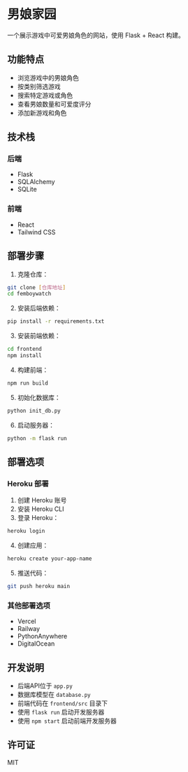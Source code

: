 # 男娘家园

一个展示游戏中可爱男娘角色的网站，使用 Flask + React 构建。

## 功能特点

- 浏览游戏中的男娘角色
- 按类别筛选游戏
- 搜索特定游戏或角色
- 查看男娘数量和可爱度评分
- 添加新游戏和角色

## 技术栈

### 后端
- Flask
- SQLAlchemy
- SQLite

### 前端
- React
- Tailwind CSS

## 部署步骤

1. 克隆仓库：
```bash
git clone [仓库地址]
cd femboywatch
```

2. 安装后端依赖：
```bash
pip install -r requirements.txt
```

3. 安装前端依赖：
```bash
cd frontend
npm install
```

4. 构建前端：
```bash
npm run build
```

5. 初始化数据库：
```bash
python init_db.py
```

6. 启动服务器：
```bash
python -m flask run
```

## 部署选项

### Heroku 部署
1. 创建 Heroku 账号
2. 安装 Heroku CLI
3. 登录 Heroku：
```bash
heroku login
```
4. 创建应用：
```bash
heroku create your-app-name
```
5. 推送代码：
```bash
git push heroku main
```

### 其他部署选项
- Vercel
- Railway
- PythonAnywhere
- DigitalOcean

## 开发说明

- 后端API位于 `app.py`
- 数据库模型在 `database.py`
- 前端代码在 `frontend/src` 目录下
- 使用 `flask run` 启动开发服务器
- 使用 `npm start` 启动前端开发服务器

## 许可证

MIT
